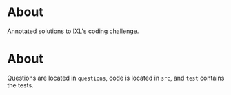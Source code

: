 # About

Annotated solutions to [IXL](https://www.ixl.com/)'s coding challenge.

# About

Questions are located in `questions`, code is located in `src`, and `test` contains the tests.
